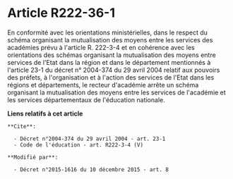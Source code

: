 # Article R222-36-1

En conformité avec les orientations ministérielles, dans le respect du schéma organisant la mutualisation des moyens entre
les services des académies prévu à l'article R. 222-3-4 et en cohérence avec les orientations des schémas organisant la
mutualisation des moyens entre services de l'Etat dans la région et dans le département mentionnés à l'article 23-1 du décret
n° 2004-374 du 29 avril 2004 relatif aux pouvoirs des préfets, à l'organisation et à l'action des services de l'Etat dans les
régions et départements, le recteur d'académie arrête un schéma organisant la mutualisation des moyens entre les services de
l'académie et les services départementaux de l'éducation nationale.

**Liens relatifs à cet article**

	**Cite**:

	  - Décret n°2004-374 du 29 avril 2004 - art. 23-1
	  - Code de l'éducation - art. R222-3-4 (V)

	**Modifié par**:

	  - Décret n°2015-1616 du 10 décembre 2015 - art. 8
